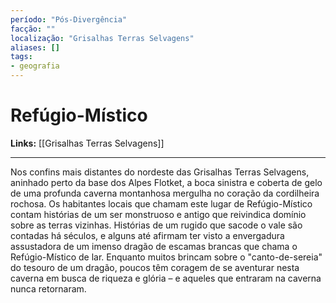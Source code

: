 ```yaml
---
período: "Pós-Divergência"
facção: ""
localização: "Grisalhas Terras Selvagens"
aliases: []
tags:
- geografia
---
```


# **Refúgio-Místico**

**Links:** [[Grisalhas Terras Selvagens]]

---
Nos confins mais distantes do nordeste das Grisalhas Terras Selvagens, aninhado perto da base dos Alpes Flotket, a boca sinistra e coberta de gelo de uma profunda caverna montanhosa mergulha no coração da cordilheira rochosa. Os habitantes locais que chamam este lugar de Refúgio-Místico contam histórias de um ser monstruoso e antigo que reivindica domínio sobre as terras vizinhas. Histórias de um rugido que sacode o vale são contadas há séculos, e alguns até afirmam ter visto a envergadura assustadora de um imenso dragão de escamas brancas que chama o Refúgio-Místico de lar. Enquanto muitos brincam sobre o "canto-de-sereia" do tesouro de um dragão, poucos têm coragem de se aventurar nesta caverna em busca de riqueza e glória – e aqueles que entraram na caverna nunca retornaram.